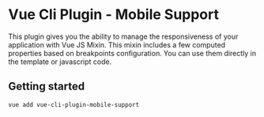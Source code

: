 # Vue Cli Plugin - Mobile Support
This plugin gives you the ability to manage the responsiveness of your application with Vue JS Mixin.
This mixin includes a few computed properties based on breakpoints configuration.
You can use them directly in the template or javascript code.

## Getting started
```
vue add vue-cli-plugin-mobile-support
```